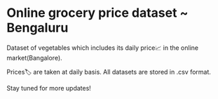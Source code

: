 # Online grocery price dataset ~ Bengaluru
Dataset of vegetables which includes its daily price📈 in the online market(Bangalore). 

Prices🏷️ are taken at daily basis. All datasets are stored in .csv format.

Stay tuned for more updates!
